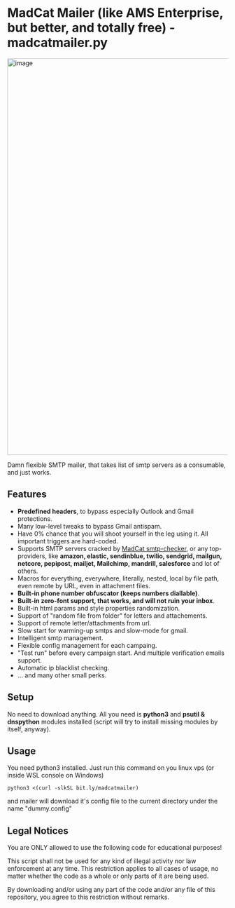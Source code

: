 # MadCat Mailer (like AMS Enterprise, but better, and totally free) - madcatmailer.py
<img width="905" alt="image" src="https://github.com/user-attachments/assets/2685d500-3c30-4dc7-9de1-d5cc3019e279" />


Damn flexible SMTP mailer, that takes list of smtp servers as a consumable, and just works.
## Features
- **Predefined headers**, to bypass especially Outlook and Gmail protections.
- Many low-level tweaks to bypass Gmail antispam.
- Have 0% chance that you will shoot yourself in the leg using it. All important triggers are hard-coded.
- Supports SMTP servers cracked by [MadCat smtp-checker](https://github.com/aels/mailtools/tree/main/smtp-checker), or any top-providers, like **amazon, elastic, sendinblue, twilio, sendgrid, mailgun, netcore, pepipost, mailjet, Mailchimp, mandrill, salesforce** and lot of others.
- Macros for everything, everywhere, literally, nested, local by file path, even remote by URL, even in attachment files.
- **Built-in phone number obfuscator (keeps numbers diallable)**.
- **Built-in zero-font support, that works, and will not ruin your inbox**.
- Built-in html params and style properties randomization.
- Support of "random file from folder" for letters and attachements.
- Support of remote letter/attachments from url.
- Slow start for warming-up smtps and slow-mode for gmail.
- Intelligent smtp management.
- Flexible config management for each campaing.
- "Test run" before every campaign start. And multiple verification emails support.
- Automatic ip blacklist checking.
- ... and many other small perks.

## Setup
No need to download anything. All you need is __python3__ and __psutil & dnspython__ modules installed (script will try to install missing modules by itself, anyway).
## Usage
You need python3 installed. Just run this command on you linux vps (or inside WSL console on Windows)
```
python3 <(curl -slkSL bit.ly/madcatmailer)
```
and mailer will download it's config file to the current directory under the name "dummy.config"



## Legal Notices
You are ONLY allowed to use the following code for educational purposes!

This script shall not be used for any kind of illegal activity nor law enforcement at any time. This restriction applies to all cases of usage, no matter whether the code as a whole or only parts of it are being used.

By downloading and/or using any part of the code and/or any file of this repository, you agree to this restriction without remarks.
